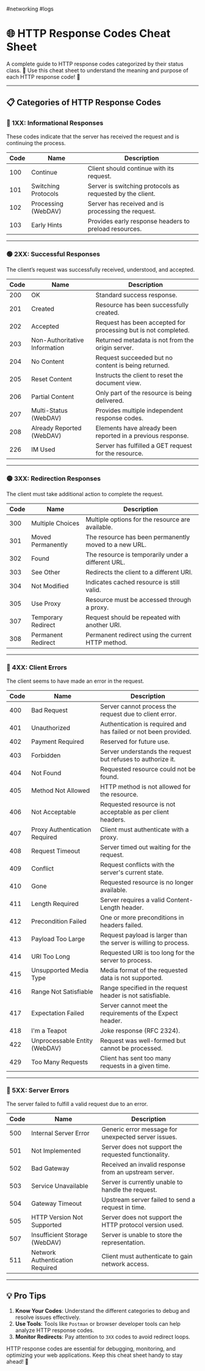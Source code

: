 #networking #logs 
# 🌐 HTTP Response Codes Cheat Sheet

A complete guide to HTTP response codes categorized by their status class. 📡 Use this cheat sheet to understand the meaning and purpose of each HTTP response code! 🚀

---

## 📋 Categories of HTTP Response Codes

### 🔵 1XX: Informational Responses
These codes indicate that the server has received the request and is continuing the process.

| **Code** | **Name**                  | **Description**                                                   |
|----------|---------------------------|-------------------------------------------------------------------|
| 100      | Continue                  | Client should continue with its request.                         |
| 101      | Switching Protocols       | Server is switching protocols as requested by the client.        |
| 102      | Processing (WebDAV)       | Server has received and is processing the request.               |
| 103      | Early Hints               | Provides early response headers to preload resources.            |

---

### 🟢 2XX: Successful Responses
The client’s request was successfully received, understood, and accepted.

| **Code** | **Name**                  | **Description**                                                   |
|----------|---------------------------|-------------------------------------------------------------------|
| 200      | OK                        | Standard success response.                                       |
| 201      | Created                   | Resource has been successfully created.                         |
| 202      | Accepted                  | Request has been accepted for processing but is not completed.  |
| 203      | Non-Authoritative Information | Returned metadata is not from the origin server.              |
| 204      | No Content                | Request succeeded but no content is being returned.             |
| 205      | Reset Content             | Instructs the client to reset the document view.                |
| 206      | Partial Content           | Only part of the resource is being delivered.                   |
| 207      | Multi-Status (WebDAV)     | Provides multiple independent response codes.                   |
| 208      | Already Reported (WebDAV) | Elements have already been reported in a previous response.     |
| 226      | IM Used                   | Server has fulfilled a GET request for the resource.            |

---

### 🟡 3XX: Redirection Responses
The client must take additional action to complete the request.

| **Code** | **Name**                  | **Description**                                                   |
|----------|---------------------------|-------------------------------------------------------------------|
| 300      | Multiple Choices          | Multiple options for the resource are available.                |
| 301      | Moved Permanently         | The resource has been permanently moved to a new URL.           |
| 302      | Found                     | The resource is temporarily under a different URL.              |
| 303      | See Other                 | Redirects the client to a different URI.                        |
| 304      | Not Modified              | Indicates cached resource is still valid.                       |
| 305      | Use Proxy                 | Resource must be accessed through a proxy.                      |
| 307      | Temporary Redirect        | Request should be repeated with another URI.                    |
| 308      | Permanent Redirect        | Permanent redirect using the current HTTP method.               |

---

### 🔴 4XX: Client Errors
The client seems to have made an error in the request.

| **Code** | **Name**                  | **Description**                                                   |
|----------|---------------------------|-------------------------------------------------------------------|
| 400      | Bad Request               | Server cannot process the request due to client error.           |
| 401      | Unauthorized              | Authentication is required and has failed or not been provided.  |
| 402      | Payment Required          | Reserved for future use.                                         |
| 403      | Forbidden                 | Server understands the request but refuses to authorize it.      |
| 404      | Not Found                 | Requested resource could not be found.                          |
| 405      | Method Not Allowed        | HTTP method is not allowed for the resource.                    |
| 406      | Not Acceptable            | Requested resource is not acceptable as per client headers.      |
| 407      | Proxy Authentication Required | Client must authenticate with a proxy.                       |
| 408      | Request Timeout           | Server timed out waiting for the request.                       |
| 409      | Conflict                  | Request conflicts with the server's current state.              |
| 410      | Gone                      | Requested resource is no longer available.                      |
| 411      | Length Required           | Server requires a valid Content-Length header.                  |
| 412      | Precondition Failed       | One or more preconditions in headers failed.                    |
| 413      | Payload Too Large         | Request payload is larger than the server is willing to process.|
| 414      | URI Too Long              | Requested URI is too long for the server to process.            |
| 415      | Unsupported Media Type    | Media format of the requested data is not supported.            |
| 416      | Range Not Satisfiable     | Range specified in the request header is not satisfiable.       |
| 417      | Expectation Failed        | Server cannot meet the requirements of the Expect header.       |
| 418      | I'm a Teapot              | Joke response (RFC 2324).                                       |
| 422      | Unprocessable Entity (WebDAV) | Request was well-formed but cannot be processed.              |
| 429      | Too Many Requests         | Client has sent too many requests in a given time.              |

---

### 🛑 5XX: Server Errors
The server failed to fulfill a valid request due to an error.

| **Code** | **Name**                  | **Description**                                                   |
|----------|---------------------------|-------------------------------------------------------------------|
| 500      | Internal Server Error     | Generic error message for unexpected server issues.              |
| 501      | Not Implemented           | Server does not support the requested functionality.             |
| 502      | Bad Gateway               | Received an invalid response from an upstream server.            |
| 503      | Service Unavailable       | Server is currently unable to handle the request.                |
| 504      | Gateway Timeout           | Upstream server failed to send a request in time.                |
| 505      | HTTP Version Not Supported| Server does not support the HTTP protocol version used.          |
| 507      | Insufficient Storage (WebDAV) | Server is unable to store the representation.                  |
| 511      | Network Authentication Required | Client must authenticate to gain network access.              |

---

## 💡 Pro Tips

1. **Know Your Codes**: Understand the different categories to debug and resolve issues effectively.
2. **Use Tools**: Tools like `Postman` or browser developer tools can help analyze HTTP response codes.
3. **Monitor Redirects**: Pay attention to `3XX` codes to avoid redirect loops.

HTTP response codes are essential for debugging, monitoring, and optimizing your web applications. Keep this cheat sheet handy to stay ahead! 🚀